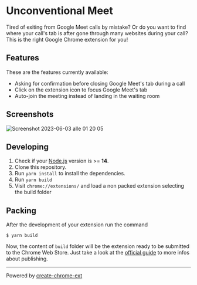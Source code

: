 # Unconventional Meet

Tired of exiting from Google Meet calls by mistake? Or do you want to find where your call's tab is after gone through many websites during your call? This is the right Google Chrome extension for you!

## Features

These are the features currently available:

- Asking for confirmation before closing Google Meet's tab during a call
- Click on the extension icon to focus Google Meet's tab
- Auto-join the meeting instead of landing in the waiting room

## Screenshots

![Screenshot 2023-06-03 alle 01 20 05](https://github.com/giacomocerquone/unconventional-meet/assets/9303791/04b2d576-cd51-4aa4-806c-506e09eeb636)


## Developing

1. Check if your [Node.js](https://nodejs.org/) version is >= **14**.
2. Clone this repository.
3. Run `yarn install` to install the dependencies.
4. Run `yarn build`
5. Visit `chrome://extensions/` and load a non packed extension selecting the build folder

## Packing

After the development of your extension run the command

```shell
$ yarn build
```

Now, the content of `build` folder will be the extension ready to be submitted to the Chrome Web Store. Just take a look at the [official guide](https://developer.chrome.com/webstore/publish) to more infos about publishing.

---

Powered by [create-chrome-ext](https://github.com/guocaoyi/create-chrome-ext)
